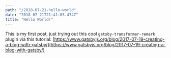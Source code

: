 ```yaml
---
path: "/2018-07-21-hello-world"
date: "2018-07-21T21:41:05.474Z"
title: "Hello World!"
---
```


This is my first post, just trying out this cool `gatsby-transformer-remark` plugin via this tutorial:
[https://www.gatsbyjs.org/blog/2017-07-19-creating-a-blog-with-gatsby/](https://www.gatsbyjs.org/blog/2017-07-19-creating-a-blog-with-gatsby/)
